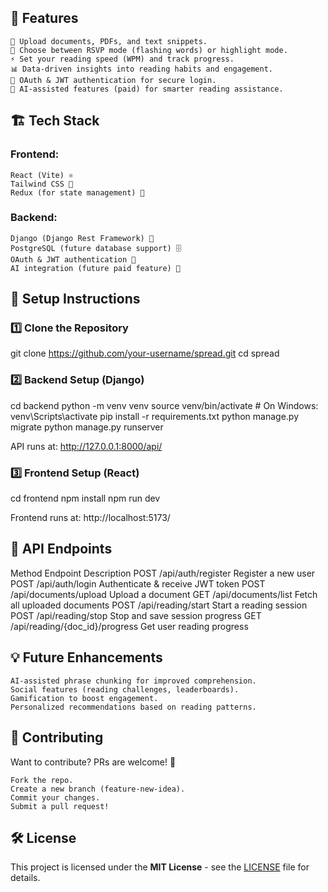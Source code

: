 ## 🚀 Features

    📂 Upload documents, PDFs, and text snippets.
    🔄 Choose between RSVP mode (flashing words) or highlight mode.
    ⚡ Set your reading speed (WPM) and track progress.
    📊 Data-driven insights into reading habits and engagement.
    🔑 OAuth & JWT authentication for secure login.
    🧠 AI-assisted features (paid) for smarter reading assistance.

## 🏗 Tech Stack

### Frontend:

    React (Vite) ⚛️
    Tailwind CSS 🎨
    Redux (for state management) 🔄

### Backend:

    Django (Django Rest Framework) 🐍
    PostgreSQL (future database support) 🗄
    OAuth & JWT authentication 🔐
    AI integration (future paid feature) 🤖

## 🔧 Setup Instructions
### 1️⃣ Clone the Repository

git clone https://github.com/your-username/spread.git
cd spread

### 2️⃣ Backend Setup (Django)

cd backend
python -m venv venv
source venv/bin/activate  # On Windows: venv\Scripts\activate
pip install -r requirements.txt
python manage.py migrate
python manage.py runserver

API runs at: http://127.0.0.1:8000/api/


### 3️⃣ Frontend Setup (React)

cd frontend
npm install
npm run dev

Frontend runs at: http://localhost:5173/

## 📌 API Endpoints
Method	Endpoint	Description
POST	/api/auth/register	Register a new user
POST	/api/auth/login	Authenticate & receive JWT token
POST	/api/documents/upload	Upload a document
GET	/api/documents/list	Fetch all uploaded documents
POST	/api/reading/start	Start a reading session
POST	/api/reading/stop	Stop and save session progress
GET	/api/reading/{doc_id}/progress	Get user reading progress

## 💡 Future Enhancements

    AI-assisted phrase chunking for improved comprehension.
    Social features (reading challenges, leaderboards).
    Gamification to boost engagement.
    Personalized recommendations based on reading patterns.

## 🤝 Contributing

Want to contribute? PRs are welcome! 🚀

    Fork the repo.
    Create a new branch (feature-new-idea).
    Commit your changes.
    Submit a pull request!

## 🛠 License
This project is licensed under the **MIT License** - see the [LICENSE](./LICENSE) file for details.

